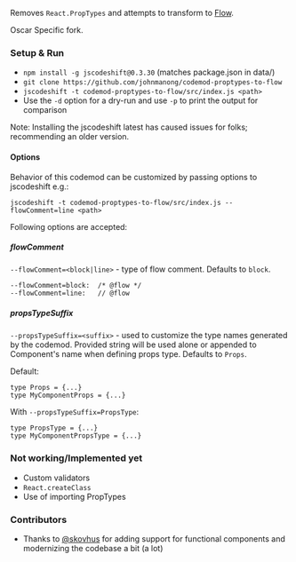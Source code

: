 Removes `React.PropTypes` and attempts to transform to [Flow](http://flow.org/). 

Oscar Specific fork.

### Setup & Run
  * `npm install -g jscodeshift@0.3.30` (matches package.json in data/)
  * `git clone https://github.com/johnmanong/codemod-proptypes-to-flow`
  * `jscodeshift -t codemod-proptypes-to-flow/src/index.js <path>`
  * Use the `-d` option for a dry-run and use `-p` to print the output
    for comparison

Note: Installing the jscodeshift latest has caused issues for folks; recommending an older version.

#### Options
Behavior of this codemod can be customized by passing options to jscodeshift e.g.:
```
jscodeshift -t codemod-proptypes-to-flow/src/index.js --flowComment=line <path>
```

Following options are accepted:

##### flowComment
`--flowComment=<block|line>` - type of flow comment. Defaults to `block`.

```
--flowComment=block:  /* @flow */
--flowComment=line:   // @flow
```

##### propsTypeSuffix
`--propsTypeSuffix=<suffix>` - used to customize the type names generated by the codemod. Provided string will be used alone or appended to Component's name when defining props type. Defaults to `Props`.

Default:
```
type Props = {...}
type MyComponentProps = {...}
```

With `--propsTypeSuffix=PropsType`:
```
type PropsType = {...}
type MyComponentPropsType = {...}
```

### Not working/Implemented yet
  * Custom validators
  * `React.createClass`
  * Use of importing PropTypes

### Contributors
  * Thanks to [@skovhus](https://github.com/skovhus) for adding support for functional components and modernizing the codebase a bit (a lot)

